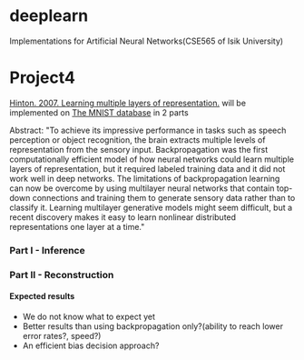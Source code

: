 deeplearn
=========

Implementations for Artificial Neural Networks(CSE565 of Isik University)

# Project4

[Hinton. 2007. Learning multiple layers of representation.](http://www.cs.toronto.edu/~fritz/absps/tics.pdf) will be implemented on [The MNIST database](http://yann.lecun.com/exdb/mnist/) in 2 parts

Abstract:
"To achieve its impressive performance in tasks such as
speech perception or object recognition, the brain
extracts multiple levels of representation from the sensory
input. Backpropagation was the first computationally
efficient model of how neural networks could learn
multiple layers of representation, but it required labeled
training data and it did not work well in deep networks.
The limitations of backpropagation learning can now be
overcome by using multilayer neural networks that contain
top-down connections and training them to generate
sensory data rather than to classify it. Learning
multilayer generative models might seem difficult, but
a recent discovery makes it easy to learn nonlinear
distributed representations one layer at a time."

### Part I - Inference

### Part II - Reconstruction

#### Expected results
- We do not know what to expect yet
- Better results than using backpropagation only?(ability to reach lower error rates?, speed?)
- An efficient bias decision approach?
